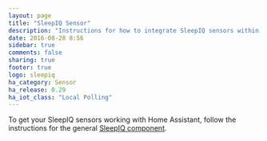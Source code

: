 ```yaml
---
layout: page
title: "SleepIQ Sensor"
description: "Instructions for how to integrate SleepIQ sensors within Home Assistant."
date: 2016-08-28 8:56
sidebar: true
comments: false
sharing: true
footer: true
logo: sleepiq
ha_category: Sensor
ha_release: 0.29
ha_iot_class: "Local Polling"
---
```


To get your SleepIQ sensors working with Home Assistant, follow the instructions for the general [SleepIQ component](/components/sleepiq/).
